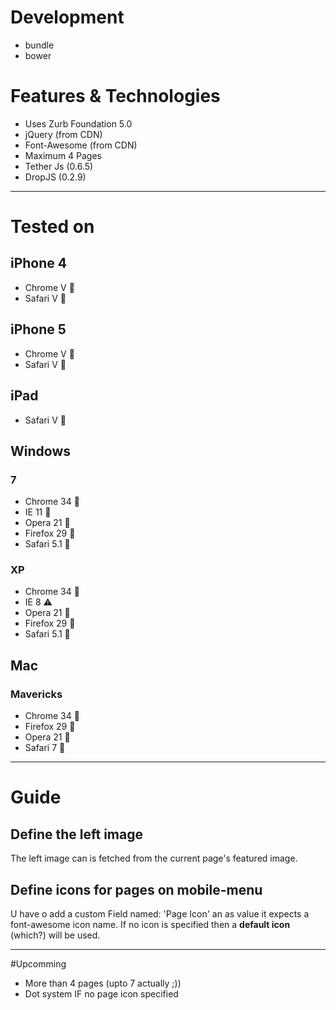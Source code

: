 # Development

- bundle
- bower

# Features & Technologies

- Uses Zurb Foundation 5.0
- jQuery (from CDN)
- Font-Awesome (from CDN)
- Maximum 4 Pages
- Tether Js (0.6.5)
- DropJS (0.2.9)

---

# Tested on

## iPhone 4

- Chrome V :cake:
- Safari V :cake:

## iPhone 5

- Chrome V :cake:
- Safari V :cake:

## iPad

- Safari V :cake:

## Windows

### 7

- Chrome 34 :cake:
- IE 11 :cake:
- Opera 21 :cake:
- Firefox 29 :cake:
- Safari 5.1 :cake:

### XP

- Chrome 34 :cake:
- IE 8 :warning: 
- Opera 21 :cake:
- Firefox 29 :cake:
- Safari 5.1 :cake:

## Mac
### Mavericks
- Chrome 34 :cake:
- Firefox 29 :cake:
- Opera 21 :cake:
- Safari 7 :cake:

---

# Guide

## Define the left image

The left image can is fetched from the current page's featured image.

## Define icons for pages on mobile-menu

U have o add a custom Field named: 'Page Icon' an as value it expects a font-awesome icon name. If no icon is specified then a **default icon** (which?) will be used. 

---

#Upcomming

- More than 4 pages (upto 7 actually ;))
- Dot system IF no page icon specified